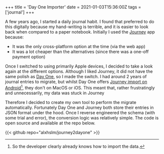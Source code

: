 +++
title = 'Day One Importer'
date = 2021-01-03T15:36:00Z
tags = ['journal']
+++

A few years ago, I started a daily journal habit. I found that preferred to do this digitally because my hand-writing is terrible, and it is easier to look back when compared to a paper notebook. Initially I used the [Journey](https://journey.cloud/) app because:

- It was the only cross-platform option at the time (via the web app)
- It was a lot cheaper than the alternatives (since there was a one-off payment option)

Once I switched to using primarily Apple devices, I decided to take a look again at the different options. Although I liked Journey, it did not have the same polish as [Day One](https://dayoneapp.com/), so I made the switch. I had around 2 years of journal entries to migrate, but whilst Day One offers [Journey import on Android](https://dayoneapp.com/guides/settings/importing-data-to-day-one/#Android)[^1], they don't on MacOS or iOS. This meant that, rather frustratingly and unnecessarily, my data was stuck in Journey

Therefore I decided to create my own tool to perform the migrate automatically. Fortunately Day One and Journey both store their entries in JSON format under the hood. Once I reverse engineered the schema (with some trial and error), the conversion logic was relatively simple. The code is open source and available at the repo below.

{{< github repo="alxhslm/journey2dayone" >}}

[^1]: So the developer clearly already knows how to import the data.

